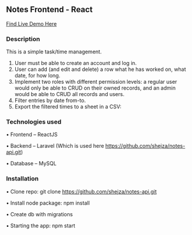 ## Notes Frontend - React

[Find Live Demo Here](https://pizzayummyy.herokuapp.com/)

### Description

This is a simple task/time management.

1. User must be able to create an account and log in.
2. User can add (and edit and delete) a row what he has worked on, what date, for how long.
3. Implement two roles with different permission levels: a regular user would only be able to CRUD on their owned records, and an admin would be able to CRUD all records and users.
4. Filter entries by date from-to.
5. Export the filtered times to a sheet in a CSV:

### Technologies used 
• Frontend – ReactJS 

• Backend – Laravel  (Which is used here https://github.com/shejza/notes-api.git)

• Database – MySQL

### Installation
• Clone repo: git clone https://github.com/shejza/notes-api.git

• Install node package: npm install

• Create db with migrations

• Starting the app: npm start
